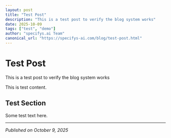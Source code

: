 ```yaml
---
layout: post
title: "Test Post"
description: "This is a test post to verify the blog system works"
date: 2025-10-09
tags: ["test", "demo"]
author: "specifys.ai Team"
canonical_url: "https://specifys-ai.com/blog/test-post.html"
---
```


# Test Post

This is a test post to verify the blog system works

This is test content.

## Test Section

Some test text here.

---

*Published on October 9, 2025*
